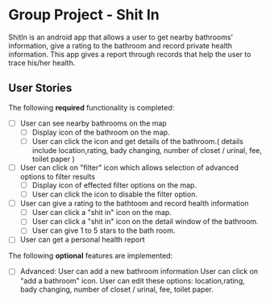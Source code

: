 # Group Project - Shit In

ShitIn is an android app that allows a user to get nearby bathrooms' information, give a rating to the bathroom and record private health information. This app gives a report through records that help the user to trace his/her health.

## User Stories

The following **required** functionality is completed:

* [ ] User can see nearby bathrooms on the map
	* [ ] Display icon of the bathroom on the map.
	* [ ] User can click the icon and get details of the bathroom.( details include location,rating, bady changing, number of closet / urinal, fee, toilet paper )
* [ ] User can click on "filter" icon which allows selection of advanced options to filter results
	* [ ] Display icon of effected filter options on the map.
	* [ ] User can click the icon to disable the filter option.
* [ ] User can give a rating to the bathtoom and record health information
	* [ ] User can click a "shit in" icon on the map.
	* [ ] User can click a "shit in" icon on the detail window of the bathroom.
	* [ ] User can give 1 to 5 stars to the bath room.	
* [ ] User can get a personal health report	
	
The following **optional** features are implemented:

* [ ] Advanced: User can add a new bathroom information
	User can click on "add a bathroom" icon.
	User can edit these options: location,rating, bady changing, number of closet / urinal, fee, toilet paper.
	
